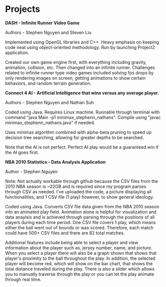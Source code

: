 # Projects

**DASH - Infinite Runner Video Game**

Authors - Stephen Nguyen and Steven Liu

Implemented using OpenGL libraries and C++. Heavy emphasis on keeping code neat using object-oriented methodology. Run by launching Project2 application.

Created our own game engine first, with everything including gravity, animation, collision, etc. Then changed into an infinite runner. Challenges related to infinite runner type video games included solving fps drops by only rendering images on screen, getting animations to show certain behaviors, and random terrain generation.



**Connect 4 AI - Artificial Intelligence that wins versus any average player.**

Authors - Stephen Nguyen and Nathan Suh

Coded using Java. Requires Linux machine. Runnable through terminal with command "java Main -p1 minimax_stephenn_nathans". Compile using "javac minimax_stephenn_nathans.java" if needed.

Uses minimax algorithm combined with alpha-beta pruning to speed up decision tree searching, allowing for greater depths to be searched.

Note that the AI is not perfect. Perfect AI play would be a guaranteed win if the AI goes first.



**NBA 2010 Statistics - Data Analysis Application**

Author - Stephen Nguyen

Note: Not actually workable through github because the CSV files from the 2010 NBA season is ~22GB and is required since my program parses through CSV as needed. I've uploaded the code, a picture displaying all functionalities, and 1 CSV file (1 play) however, to show general ideology.

Coded using Java. Converts CSV file data given from the NBA 2010 season into an animated play field. Animation alone is helpful for visualization and data anaylsis and is achieved through parsing through the positions of all players during each time period. One CSV file covers 1 play, which means either the ball went out of bounds or was scored. Therefore, each match could have 500+ CSV files and there are 82 total matches.

Additional features include being able to select a player and view information about the player such as, jersey number, name, and picture. When you select a player there will also be a graph shown that shows that player's proximity to the ball throughout the play. In addition, the selected player will become red, which will show on the bar chart, that shows the total distance traveled during the play. There is also a slider which allows you to manually traverse through the play or you can let the play animate through real time.
